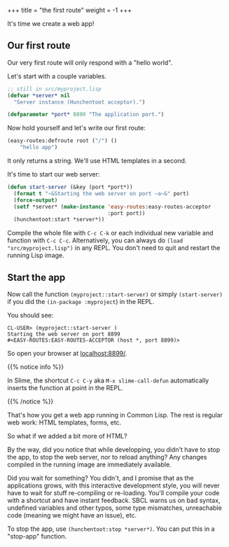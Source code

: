 +++
title = "the first route"
weight = -1
+++

It's time we create a web app!

## Our first route

Our very first route will only respond with a "hello world".

Let's start with a couple variables.

```lisp
;; still in src/myproject.lisp
(defvar *server* nil
  "Server instance (Hunchentoot acceptor).")

(defparameter *port* 8899 "The application port.")
```

Now hold yourself and let's write our first route:

```lisp
(easy-routes:defroute root ("/") ()
    "hello app")
```

It only returns a string. We'll use HTML templates in a second.

It's time to start our web server:

```lisp
(defun start-server (&key (port *port*))
  (format t "~&Starting the web server on port ~a~&" port)
  (force-output)
  (setf *server* (make-instance 'easy-routes:easy-routes-acceptor
                                :port port))
  (hunchentoot:start *server*))
```

Compile the whole file with `C-c C-k` or each individual new variable
and function with `C-c C-c`. Alternatively, you can always do `(load
"src/myproject.lisp")` in any REPL. You don't need to quit and restart
the running Lisp image.


## Start the app

Now call the function `(myproject::start-server)` or simply
`(start-server)` if you did the `(in-package :myproject`) in the REPL.

You should see:

```
CL-USER> (myproject::start-server )
Starting the web server on port 8899
#<EASY-ROUTES:EASY-ROUTES-ACCEPTOR (host *, port 8899)>
```

So open your browser at [localhost:8899/](localhost:8899/).

{{% notice info %}}

In Slime, the shortcut `C-c C-y` aka `M-x slime-call-defun` automatically inserts the function at point in the REPL.

{{% /notice %}}

That's how you get a web app running in Common Lisp. The rest is
regular web work: HTML templates, forms, etc.

So what if we added a bit more of HTML?

By the way, did you notice that while developping, you didn't have to stop the
app, to stop the web server, nor to reload anything? Any changes
compiled in the running image are immediately available.

Did you wait for something? You didn't, and I promise that as the
applications grows, with this interactive development style, you will
never have to wait for stuff re-compiling or re-loading. You'll
compile your code with a shortcut and have instant feedback. SBCL
warns us on bad syntax, undefined variables and other typos, some type
mismatches, unreachable code (meaning we might have an issue), etc.

To stop the app, use `(hunchentoot:stop *server*)`. You can put this in a "stop-app" function.
